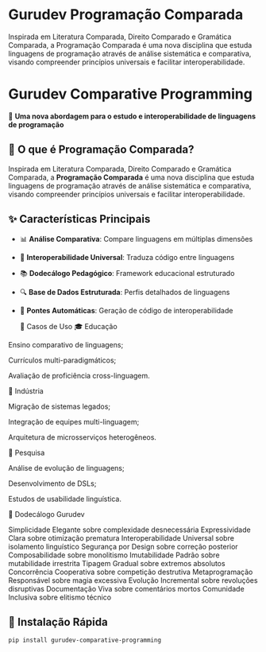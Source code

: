 # Gurudev Programação Comparada
Inspirada em Literatura Comparada, Direito Comparado e Gramática Comparada, a Programação Comparada é uma nova disciplina que estuda linguagens de programação através de análise sistemática e comparativa, visando compreender princípios universais e facilitar interoperabilidade.

# Gurudev Comparative Programming

🚀 **Uma nova abordagem para o estudo e interoperabilidade de linguagens de programação**


## 🎯 O que é Programação Comparada?

Inspirada em Literatura Comparada, Direito Comparado e Gramática Comparada, a **Programação Comparada** é uma nova disciplina que estuda linguagens de programação através de análise sistemática e comparativa, visando compreender princípios universais e facilitar interoperabilidade.

## ✨ Características Principais

- 📊 **Análise Comparativa**: Compare linguagens em múltiplas dimensões
- 🔄 **Interoperabilidade Universal**: Traduza código entre linguagens
- 📚 **Dodecálogo Pedagógico**: Framework educacional estruturado
- 🔍 **Base de Dados Estruturada**: Perfis detalhados de linguagens
- 🌉 **Pontes Automáticas**: Geração de código de interoperabilidade

  🎯 Casos de Uso
🎓 Educação

Ensino comparativo de linguagens;

Currículos multi-paradigmáticos;

Avaliação de proficiência cross-linguagem.

🏢 Indústria

Migração de sistemas legados;

Integração de equipes multi-linguagem;

Arquitetura de microsserviços heterogêneos.

🔬 Pesquisa

Análise de evolução de linguagens;

Desenvolvimento de DSLs;

Estudos de usabilidade linguística.

🌟 Dodecálogo Gurudev

Simplicidade Elegante sobre complexidade desnecessária
Expressividade Clara sobre otimização prematura
Interoperabilidade Universal sobre isolamento linguístico
Segurança por Design sobre correção posterior
Composabilidade sobre monolitismo
Imutabilidade Padrão sobre mutabilidade irrestrita
Tipagem Gradual sobre extremos absolutos
Concorrência Cooperativa sobre competição destrutiva
Metaprogramação Responsável sobre magia excessiva
Evolução Incremental sobre revoluções disruptivas
Documentação Viva sobre comentários mortos
Comunidade Inclusiva sobre elitismo técnico

## 🚀 Instalação Rápida

```bash
pip install gurudev-comparative-programming
